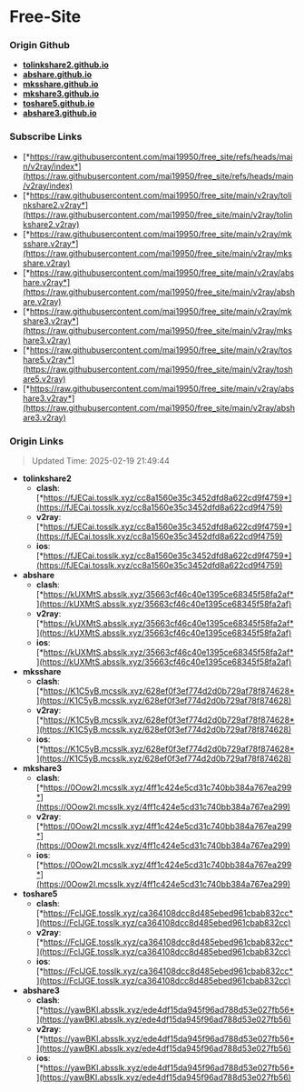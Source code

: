 # Free-Site

### Origin Github

- [**tolinkshare2.github.io**](https://github.com/tolinkshare2/tolinkshare2.github.io)
- [**abshare.github.io**](https://github.com/abshare/abshare.github.io)
- [**mksshare.github.io**](https://github.com/mksshare/mksshare.github.io)
- [**mkshare3.github.io**](https://github.com/mkshare3/mkshare3.github.io)
- [**toshare5.github.io**](https://github.com/toshare5/toshare5.github.io)
- [**abshare3.github.io**](https://github.com/abshare3/abshare3.github.io)

### Subscribe Links

- [*https://raw.githubusercontent.com/mai19950/free_site/refs/heads/main/v2ray/index*](https://raw.githubusercontent.com/mai19950/free_site/refs/heads/main/v2ray/index)
- [*https://raw.githubusercontent.com/mai19950/free_site/main/v2ray/tolinkshare2.v2ray*](https://raw.githubusercontent.com/mai19950/free_site/main/v2ray/tolinkshare2.v2ray)
- [*https://raw.githubusercontent.com/mai19950/free_site/main/v2ray/mksshare.v2ray*](https://raw.githubusercontent.com/mai19950/free_site/main/v2ray/mksshare.v2ray)
- [*https://raw.githubusercontent.com/mai19950/free_site/main/v2ray/abshare.v2ray*](https://raw.githubusercontent.com/mai19950/free_site/main/v2ray/abshare.v2ray)
- [*https://raw.githubusercontent.com/mai19950/free_site/main/v2ray/mkshare3.v2ray*](https://raw.githubusercontent.com/mai19950/free_site/main/v2ray/mkshare3.v2ray)
- [*https://raw.githubusercontent.com/mai19950/free_site/main/v2ray/toshare5.v2ray*](https://raw.githubusercontent.com/mai19950/free_site/main/v2ray/toshare5.v2ray)
- [*https://raw.githubusercontent.com/mai19950/free_site/main/v2ray/abshare3.v2ray*](https://raw.githubusercontent.com/mai19950/free_site/main/v2ray/abshare3.v2ray)

### Origin Links

> Updated Time: 2025-02-19 21:49:44

- **tolinkshare2**
  - **clash**: [*https://fJECai.tosslk.xyz/cc8a1560e35c3452dfd8a622cd9f4759*](https://fJECai.tosslk.xyz/cc8a1560e35c3452dfd8a622cd9f4759)
  - **v2ray**: [*https://fJECai.tosslk.xyz/cc8a1560e35c3452dfd8a622cd9f4759*](https://fJECai.tosslk.xyz/cc8a1560e35c3452dfd8a622cd9f4759)
  - **ios**: [*https://fJECai.tosslk.xyz/cc8a1560e35c3452dfd8a622cd9f4759*](https://fJECai.tosslk.xyz/cc8a1560e35c3452dfd8a622cd9f4759)
- **abshare**
  - **clash**: [*https://kUXMtS.absslk.xyz/35663cf46c40e1395ce68345f58fa2af*](https://kUXMtS.absslk.xyz/35663cf46c40e1395ce68345f58fa2af)
  - **v2ray**: [*https://kUXMtS.absslk.xyz/35663cf46c40e1395ce68345f58fa2af*](https://kUXMtS.absslk.xyz/35663cf46c40e1395ce68345f58fa2af)
  - **ios**: [*https://kUXMtS.absslk.xyz/35663cf46c40e1395ce68345f58fa2af*](https://kUXMtS.absslk.xyz/35663cf46c40e1395ce68345f58fa2af)
- **mksshare**
  - **clash**: [*https://K1C5yB.mcsslk.xyz/628ef0f3ef774d2d0b729af78f874628*](https://K1C5yB.mcsslk.xyz/628ef0f3ef774d2d0b729af78f874628)
  - **v2ray**: [*https://K1C5yB.mcsslk.xyz/628ef0f3ef774d2d0b729af78f874628*](https://K1C5yB.mcsslk.xyz/628ef0f3ef774d2d0b729af78f874628)
  - **ios**: [*https://K1C5yB.mcsslk.xyz/628ef0f3ef774d2d0b729af78f874628*](https://K1C5yB.mcsslk.xyz/628ef0f3ef774d2d0b729af78f874628)
- **mkshare3**
  - **clash**: [*https://0Oow2l.mcsslk.xyz/4ff1c424e5cd31c740bb384a767ea299*](https://0Oow2l.mcsslk.xyz/4ff1c424e5cd31c740bb384a767ea299)
  - **v2ray**: [*https://0Oow2l.mcsslk.xyz/4ff1c424e5cd31c740bb384a767ea299*](https://0Oow2l.mcsslk.xyz/4ff1c424e5cd31c740bb384a767ea299)
  - **ios**: [*https://0Oow2l.mcsslk.xyz/4ff1c424e5cd31c740bb384a767ea299*](https://0Oow2l.mcsslk.xyz/4ff1c424e5cd31c740bb384a767ea299)
- **toshare5**
  - **clash**: [*https://FclJGE.tosslk.xyz/ca364108dcc8d485ebed961cbab832cc*](https://FclJGE.tosslk.xyz/ca364108dcc8d485ebed961cbab832cc)
  - **v2ray**: [*https://FclJGE.tosslk.xyz/ca364108dcc8d485ebed961cbab832cc*](https://FclJGE.tosslk.xyz/ca364108dcc8d485ebed961cbab832cc)
  - **ios**: [*https://FclJGE.tosslk.xyz/ca364108dcc8d485ebed961cbab832cc*](https://FclJGE.tosslk.xyz/ca364108dcc8d485ebed961cbab832cc)
- **abshare3**
  - **clash**: [*https://yawBKI.absslk.xyz/ede4df15da945f96ad788d53e027fb56*](https://yawBKI.absslk.xyz/ede4df15da945f96ad788d53e027fb56)
  - **v2ray**: [*https://yawBKI.absslk.xyz/ede4df15da945f96ad788d53e027fb56*](https://yawBKI.absslk.xyz/ede4df15da945f96ad788d53e027fb56)
  - **ios**: [*https://yawBKI.absslk.xyz/ede4df15da945f96ad788d53e027fb56*](https://yawBKI.absslk.xyz/ede4df15da945f96ad788d53e027fb56)
